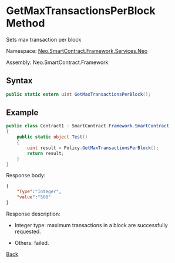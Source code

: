 # GetMaxTransactionsPerBlock Method

Sets max transaction per block

Namespace: [Neo.SmartContract.Framework.Services.Neo](../../neo.md)

Assembly: Neo.SmartContract.Framework

## Syntax

```c#
public static extern uint GetMaxTransactionsPerBlock();
```

## Example

```c#
public class Contract1 : SmartContract.Framework.SmartContract
{
    public static object Test()
    {
        uint result = Policy.GetMaxTransactionsPerBlock();
        return result;
    }
}
```

Response body:

```json
{
	"Type":"Integer",
	"value":"500"
}
```

Response description:

- Integer type: maximum transactions in a block are successfully requested.

- Others: failed.

[Back](../Policy.md)



